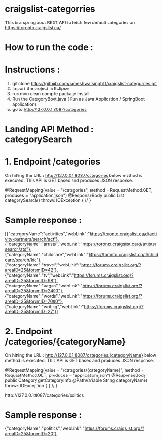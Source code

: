 # craigslist-categorries


This is a spring boot REST API to fetch few default categories on https://toronto.craigslist.ca/

# How to run the code :

# Instructions :
1. git clone https://github.com/rameshwarsingh11/craigslist-categorries.git
2. Import the project in Eclipse
3. run mvn clean compile package install
4. Run the CategoryBoot.java ( Run as Java Application / SpringBoot application)
5. go to http://127.0.0.1:8087/categories


# Landing API Method : categorySearch

# 1. Endpoint /categories

On hitting the URL : http://127.0.0.1:8087/categories  below method is executed. This API is GET based and produces JSON response.

@RequestMapping(value = "/categories", method = RequestMethod.GET, produces = "application/json")
	@ResponseBody
	public List<Category> categorySearch() throws IOException {
    //
  }


#  Sample response :
  [{"categoryName":"activities","webLink":"https://toronto.craigslist.ca/d/activity-partners/search/act"},
  {"categoryName":"artists","webLink":"https://toronto.craigslist.ca/d/artists/search/ats"},
  {"categoryName":"childcare","webLink":"https://toronto.craigslist.ca/d/childcare/search/kid"},
  {"categoryName":"travel","webLink":"https://forums.craigslist.org/?areaID=25&forumID=42"},
  {"categoryName":"tv","webLink":"https://forums.craigslist.org/?areaID=25&forumID=98"},
  {"categoryName":"vegan","webLink":"https://forums.craigslist.org/?areaID=25&forumID=2400"},
  {"categoryName":"words","webLink":"https://forums.craigslist.org/?areaID=25&forumID=7000"},
  {"categoryName":"writing","webLink":"https://forums.craigslist.org/?areaID=25&forumID=27"}]


# 2. Endpoint /categories/{categoryName}

On hitting the URL : http://127.0.0.1:8087/categories/{categoryName}  below method is executed. This API is GET based and produces JSON response.

@RequestMapping(value = "/categories/{categoryName}", method = RequestMethod.GET, produces = "application/json")
	@ResponseBody
	public Category getCategoryInfo(@PathVariable String categoryName) throws IOException {
	{
		//
	}

http://127.0.0.1:8087/categories/politics

 # Sample response :
  {"categoryName":"politics","webLink":"https://forums.craigslist.org/?areaID=25&forumID=20"}
